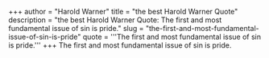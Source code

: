 +++
author = "Harold Warner"
title = "the best Harold Warner Quote"
description = "the best Harold Warner Quote: The first and most fundamental issue of sin is pride."
slug = "the-first-and-most-fundamental-issue-of-sin-is-pride"
quote = '''The first and most fundamental issue of sin is pride.'''
+++
The first and most fundamental issue of sin is pride.
